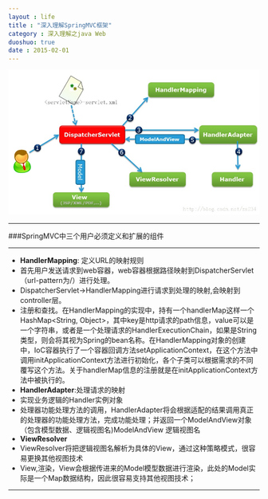 ```yaml
---
layout : life
title : "深入理解SpringMVC框架"
category : 深入理解之java Web
duoshuo: true
date : 2015-02-01
---
```


![gengsuanfa](/life/picture/springmvc.jpg)

---------------

###SpringMVC中三个用户必须定义和扩展的组件
 
--------------

* **HandlerMapping**: 定义URL的映射规则
 * 首先用户发送请求到web容器，web容器根据路径映射到DispatcherServlet（url-pattern为/）进行处理。
 * DispatcherServlet->HandlerMapping进行请求到处理的映射,会映射到controller层。
 * 注册和查找。在HandlerMapping的实现中，持有一个handlerMap这样一个HashMap<String, Object>，其中key是http请求的path信息，value可以是一个字符串，或者是一个处理请求的HandlerExecutionChain，如果是String类型，则会将其视为Spring的bean名称。在HandlerMapping对象的创建中，IoC容器执行了一个容器回调方法setApplicationContext，在这个方法中调用initApplicationContext方法进行初始化，各个子类可以根据需求的不同覆写这个方法。关于handlerMap信息的注册就是在initApplicationContext方法中被执行的。
* **HandlerAdapter**:处理请求的映射 
 * 实现业务逻辑的Handler实例对象 
 * 处理器功能处理方法的调用，HandlerAdapter将会根据适配的结果调用真正的处理器的功能处理方法，完成功能处理；并返回一个ModelAndView对象（包含模型数据、逻辑视图名)ModelAndView 逻辑视图名
* **ViewResolver**
 * ViewResolver将把逻辑视图名解析为具体的View，通过这种策略模式，很容易更换其他视图技术  
 * View,渲染，View会根据传进来的Model模型数据进行渲染，此处的Model实际是一个Map数据结构，因此很容易支持其他视图技术；

---------------

